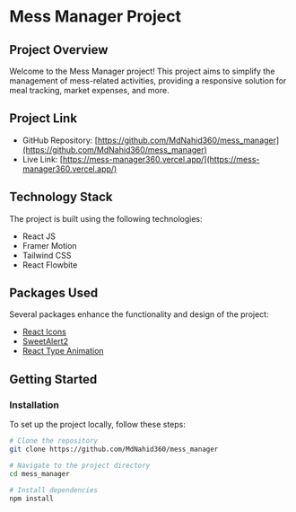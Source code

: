 # Mess Manager Project
## Project Overview

Welcome to the Mess Manager project! This project aims to simplify the management of mess-related activities, providing a responsive solution for meal tracking, market expenses, and more.

## Project Link

- GitHub Repository: [https://github.com/MdNahid360/mess_manager](https://github.com/MdNahid360/mess_manager)
- Live Link: [https://mess-manager360.vercel.app/](https://mess-manager360.vercel.app/)

## Technology Stack

The project is built using the following technologies:

- React JS
- Framer Motion
- Tailwind CSS
- React Flowbite

## Packages Used

Several packages enhance the functionality and design of the project:

- [React Icons](https://react-icons.github.io/react-icons/)
- [SweetAlert2](https://sweetalert2.github.io/)
- [React Type Animation](https://www.npmjs.com/package/react-type-animation)

## Getting Started

### Installation

To set up the project locally, follow these steps:

```bash
# Clone the repository
git clone https://github.com/MdNahid360/mess_manager

# Navigate to the project directory
cd mess_manager

# Install dependencies
npm install
